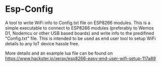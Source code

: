 # Esp-Config
A tool to write WiFi info to Config.txt file on ESP8266 modules.
This is a simple executable to connect to ESP8266 modules (preferably to Wemos D1, Nodemcu or other USB based boards) 
and write info to the predifined "Config.txt" file.
This is intended to be used as end user tool to setup WiFi details to any IoT device hassle free.

More details and an example lua file can be found on https://www.hackster.io/xerax/esp8266-easy-end-user-wifi-setup-117a89

